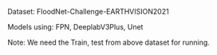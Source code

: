 Dataset: FloodNet-Challenge-EARTHVISION2021

Models using: FPN, DeeplabV3Plus, Unet

Note: We need the Train, test from above dataset for running.

